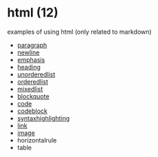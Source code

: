 # html (12)
examples of using html (only related to markdown)

+ [paragraph](paragraph.md)
+ [newline](newline.md)
+ [emphasis](emphasis.md)
+ [heading](heading.md)
+ [unorderedlist](unorderedlist.md)
+ [orderedlist](orderedlist.md)
+ [mixedlist](mixedlist.md)
+ [blockquote](blockquote.md)
+ [code](code.md)
+ [codeblock](codeblock.md)
+ [syntaxhighlighting](syntaxhighlighting.md)
+ [link](link.md)
+ [image](image.md)
+ horizontalrule
+ table
